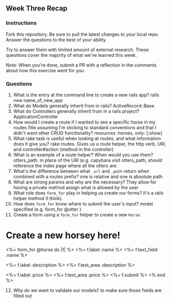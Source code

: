 ## Week Three Recap

### Instructions
Fork this repository. Be sure to pull the latest changes to your local repo. Answer the questions to the best of your ability.

Try to answer them with limited amount of external research. These questions cover the majority of what we've learned this week.

Note: When you're done, submit a PR with a reflection in the comments about how this exercise went for you.

### Questions

1. What is the entry at the command line to create a new rails app? rails new name_of_new_app
2. What do Models generally inherit from in rails? ActiveRecord::Base
3. What do Controllers generally inherit from in a rails project? ApplicationController
4. How would I create a route if I wanted to see a specific horse in my routes fitle assuming I'm sticking to standard conventions and that I didn't want other CRUD functionality? resources :horses, only: [:show]
5. What rake task is useful when looking at routes, and what information does it give you? rake routes. Gives us a route helper, the http verb, URI, and controller#action (method in the controller)
6. What is an example of a route helper? When would you use them? otters_path. in place of the URI (e.g. capybara visit otters_path, should reference the index page where all the otters are. 
7. What's the difference between what `_url` and `_path` return when combined with a routes prefix? one is relative and one is absolute path 
8. What are strong params and why are the necessary? They allow for having a private method assign what is allowed by the user 
9. What role does `form_for` play in helping us create our forms? It's a rails helper method (I think).  
10. How does `form_for` know where to submit the user's input?  model specified (e.g. form_for @otter )
11. Create a form using a `form_for` helper to create a new `Horse`. 
<h1> Create a new horsey here! </h1>
<%= form_for @horse do |f| %>
<%= f.label :name %>
<%= f.text_field :name %>

<%= f.label :description %>
<%= f.text_area :description %>

<%= f.label :price %>
<%= f.text_area :price %>
<%= f.submit %>
<% end %>

12. Why do we want to validate our models? to make sure those fields are filled out
